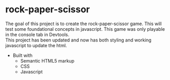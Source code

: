 # rock-paper-scissor

The goal of this project is to create the rock-paper-scissor game. This will test
some foundational concepts in javascript. This game was only playable in the console
tab in Devtools.
<br>
This project has been updated and now has both styling and working javascript to update
the html.

- Built with
  - Semantic HTML5 markup
  - CSS
  - Javascript
